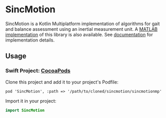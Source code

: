 # SincMotion

SincMotion is a Kotlin Multiplatform implementation of algorithms for gait and balance assessment using an inertial measurement unit. A [MATLAB implementation](https://github.com/GallVp/sincmotion-matlab) of this library is also available. See [documentation](https://gallvp.github.io/sincmaths/) for implementation details.

## Usage

### Swift Project: [CocoaPods](https://kotlinlang.org/docs/native-cocoapods.html#update-podfile-for-xcode)

Clone this project and add it to your project's Podfile:

```pod
pod 'SincMotion', :path => '/path/to/cloned/sincmotion/sincmotionmp'
```

Import it in your project:

```swift
import SincMotion
```
